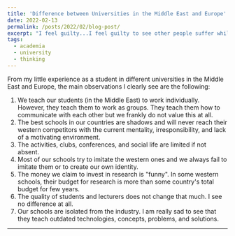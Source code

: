```yaml
---
title: 'Difference between Universities in the Middle East and Europe'
date: 2022-02-13
permalink: /posts/2022/02/blog-post/
excerpt: "I feel guilty...I feel guilty to see other people suffer while being unable to help them!"
tags:
  - academia
  - university
  - thinking
---
```

From my little experience as a student in different universities in the Middle East and Europe, the main observations I clearly see are the following:
1. We teach our students (in the Middle East) to work individually. However, they teach them to work as groups. They teach them how to communicate with each other but we frankly do not value this at all.
2. The best schools in our countries are shadows and will never reach their western competitors with the current mentality, irresponsibility, and lack of a motivating environment.
3. The activities, clubs, conferences, and social life are limited if not absent.
4. Most of our schools try to imitate the western ones and we always fail to imitate them or to create our own identity. 
5. The money we claim to invest in research is "funny". In some western schools, their budget for research is more than some country's total budget for few years. 
6. The quality of students and lecturers does not change that much. I see no difference at all.
7. Our schools are isolated from the industry. I am really sad to see that they teach outdated technologies, concepts, problems, and solutions.
------
